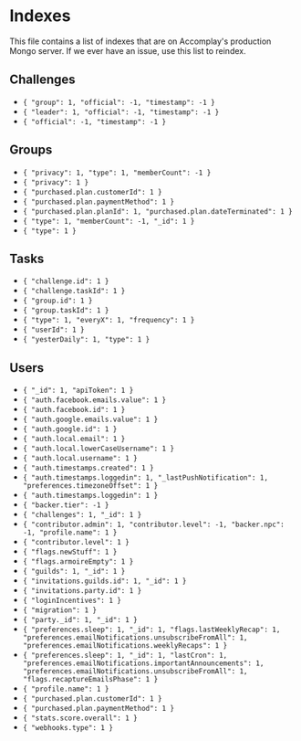 # Indexes

This file contains a list of indexes that are on Accomplay's production Mongo server.
If we ever have an issue, use this list to reindex.

## Challenges
 - `{ "group": 1, "official": -1, "timestamp": -1 }`
 - `{ "leader": 1, "official": -1, "timestamp": -1 }`
 - `{ "official": -1, "timestamp": -1 }`

## Groups
 - `{ "privacy": 1, "type": 1, "memberCount": -1 }`
 - `{ "privacy": 1 }`
 - `{ "purchased.plan.customerId": 1 }`
 - `{ "purchased.plan.paymentMethod": 1 }`
 - `{ "purchased.plan.planId": 1, "purchased.plan.dateTerminated": 1 }`
 - `{ "type": 1, "memberCount": -1, "_id": 1 }`
 - `{ "type": 1 }`

## Tasks
 - `{ "challenge.id": 1 }`
 - `{ "challenge.taskId": 1 }`
 - `{ "group.id": 1 }`
 - `{ "group.taskId": 1 }`
 - `{ "type": 1, "everyX": 1, "frequency": 1 }`
 - `{ "userId": 1 }`
 - `{ "yesterDaily": 1, "type": 1 }`

## Users
 - `{ "_id": 1, "apiToken": 1 }`
 - `{ "auth.facebook.emails.value": 1 }`
 - `{ "auth.facebook.id": 1 }`
 - `{ "auth.google.emails.value": 1 }`
 - `{ "auth.google.id": 1 }`
 - `{ "auth.local.email": 1 }`
 - `{ "auth.local.lowerCaseUsername": 1 }`
 - `{ "auth.local.username": 1 }`
 - `{ "auth.timestamps.created": 1 }`
 - `{ "auth.timestamps.loggedin": 1, "_lastPushNotification": 1, "preferences.timezoneOffset": 1 }`
 - `{ "auth.timestamps.loggedin": 1 }`
 - `{ "backer.tier": -1 }`
 - `{ "challenges": 1, "_id": 1 }`
 - `{ "contributor.admin": 1, "contributor.level": -1, "backer.npc": -1, "profile.name": 1 }`
 - `{ "contributor.level": 1 }`
 - `{ "flags.newStuff": 1 }`
 - `{ "flags.armoireEmpty": 1 }`
 - `{ "guilds": 1, "_id": 1 }`
 - `{ "invitations.guilds.id": 1, "_id": 1 }`
 - `{ "invitations.party.id": 1 }`
 - `{ "loginIncentives": 1 }`
 - `{ "migration": 1 }`
 - `{ "party._id": 1, "_id": 1 }`
 - `{ "preferences.sleep": 1, "_id": 1, "flags.lastWeeklyRecap": 1, "preferences.emailNotifications.unsubscribeFromAll": 1, "preferences.emailNotifications.weeklyRecaps": 1 }`
 - `{ "preferences.sleep": 1, "_id": 1, "lastCron": 1, "preferences.emailNotifications.importantAnnouncements": 1, "preferences.emailNotifications.unsubscribeFromAll": 1, "flags.recaptureEmailsPhase": 1 }`
 - `{ "profile.name": 1 }`
 - `{ "purchased.plan.customerId": 1 }`
 - `{ "purchased.plan.paymentMethod": 1 }`
 - `{ "stats.score.overall": 1 }`
 - `{ "webhooks.type": 1 }`

